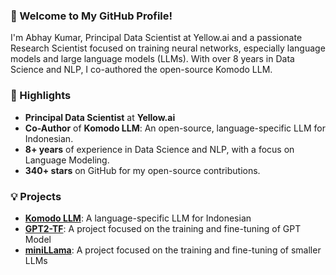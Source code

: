### 👋 Welcome to My GitHub Profile!

I'm Abhay Kumar, Principal Data Scientist at Yellow.ai and a passionate Research Scientist focused on training neural networks, especially language models and large language models (LLMs). With over 8 years in Data Science and NLP, I co-authored the open-source Komodo LLM.


### 🌟 Highlights

- **Principal Data Scientist** at **Yellow.ai**
- **Co-Author** of **Komodo LLM**: An open-source, language-specific LLM for Indonesian.
- **8+ years** of experience in Data Science and NLP, with a focus on Language Modeling.
- **340+ stars** on GitHub for my open-source contributions.


### 💡 Projects

- [**Komodo LLM**](https://arxiv.org/abs/2403.09362): A language-specific LLM for Indonesian
- [**GPT2-TF**](https://github.com/akanyaani/gpt-2-tensorflow2.0): A project focused on the training and fine-tuning of GPT Model
- [**miniLLama**](https://github.com/akanyaani/miniLLAMA): A project focused on the training and fine-tuning of smaller LLMs



